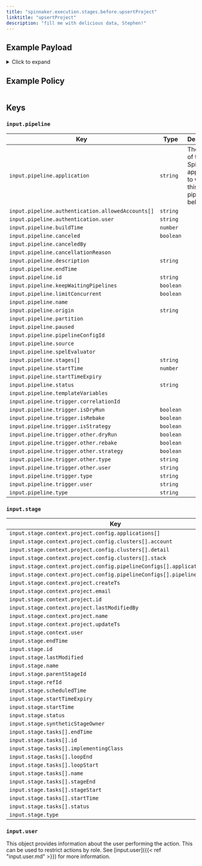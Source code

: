 ```yaml
---
title: "spinnaker.execution.stages.before.upsertProject"
linktitle: "upsertProject"
description: "fill me with delicious data, Stephen!"
---
```


## Example Payload

<details><summary>Click to expand</summary>

```json
{
  "input": {
    "pipeline": {
      "application": "spinnaker",
      "authentication": {
        "allowedAccounts": [
          "spinnaker",
          "staging",
          "staging-ecs"
        ],
        "user": "myUserName"
      },
      "buildTime": 1620752714800,
      "canceled": false,
      "canceledBy": null,
      "cancellationReason": null,
      "description": "Create project: testProjectName",
      "endTime": null,
      "id": "01F5E67K1GKAES5N7GAB34DG7D",
      "initialConfig": {},
      "keepWaitingPipelines": false,
      "limitConcurrent": false,
      "name": null,
      "notifications": [],
      "origin": "unknown",
      "partition": null,
      "paused": null,
      "pipelineConfigId": null,
      "source": null,
      "spelEvaluator": null,
      "stages": [
        "01F5E67K1GJEE109QR9X25M41V"
      ],
      "startTime": 1620752714851,
      "startTimeExpiry": null,
      "status": "RUNNING",
      "systemNotifications": [],
      "templateVariables": null,
      "trigger": {
        "artifacts": [],
        "correlationId": null,
        "isDryRun": false,
        "isRebake": false,
        "isStrategy": false,
        "notifications": [],
        "other": {
          "artifacts": [],
          "dryRun": false,
          "expectedArtifacts": [],
          "notifications": [],
          "parameters": {},
          "rebake": false,
          "resolvedExpectedArtifacts": [],
          "strategy": false,
          "type": "manual",
          "user": "myUserName"
        },
        "parameters": {},
        "resolvedExpectedArtifacts": [],
        "type": "manual",
        "user": "myUserName"
      },
      "type": "ORCHESTRATION"
    },
    "stage": {
      "context": {
        "project": {
          "config": {
            "applications": [
              "hostname"
            ],
            "clusters": [
              {
                "account": "spinnaker",
                "detail": "*",
                "stack": "*"
              }
            ],
            "pipelineConfigs": [
              {
                "application": "hostname",
                "pipelineConfigId": "7db1e350-dedb-4dc1-9976-e71f97b5f132"
              }
            ]
          },
          "email": "stephen.atwell@armory.io",
          "name": "testProjectName"
        },
        "user": "myUserName"
      },
      "endTime": null,
      "id": "01F5E67K1GJEE109QR9X25M41V",
      "lastModified": null,
      "name": "upsertProject",
      "outputs": {},
      "parentStageId": null,
      "refId": "0",
      "requisiteStageRefIds": [],
      "scheduledTime": null,
      "startTime": 1620752714863,
      "startTimeExpiry": null,
      "status": "RUNNING",
      "syntheticStageOwner": null,
      "tasks": [
        {
          "endTime": null,
          "id": "1",
          "implementingClass": "com.netflix.spinnaker.orca.applications.pipelines.UpsertProjectStage.UpsertProjectTask",
          "loopEnd": false,
          "loopStart": false,
          "name": "upsertProject",
          "stageEnd": true,
          "stageStart": true,
          "startTime": 1620752714920,
          "status": "RUNNING"
        }
      ],
      "type": "upsertProject"
    },
    "user": {
      "isAdmin": false,
      "roles": [],
      "username": "myUserName"
    }
  }
}
```
</details>

## Example Policy

```rego

```

## Keys

### `input.pipeline`

| Key                                               | Type      | Description |
| ------------------------------------------------- | --------- | ----------- |
| `input.pipeline.application` | `string`  | The name of the Spinnaker application to which this pipeline belongs. |
| `input.pipeline.authentication.allowedAccounts[]` | `string`  |             |
| `input.pipeline.authentication.user`              | `string`  |             |
| `input.pipeline.buildTime`                        | `number`  |             |
| `input.pipeline.canceled`                         | `boolean` |             |
| `input.pipeline.canceledBy`                       | ` `       |             |
| `input.pipeline.cancellationReason`               | ` `       |             |
| `input.pipeline.description`                      | `string`  |             |
| `input.pipeline.endTime`                          | ` `       |             |
| `input.pipeline.id`                               | `string`  |             |
| `input.pipeline.keepWaitingPipelines`             | `boolean` |             |
| `input.pipeline.limitConcurrent`                  | `boolean` |             |
| `input.pipeline.name`                             | ` `       |             |
| `input.pipeline.origin`                           | `string`  |             |
| `input.pipeline.partition`                        | ` `       |             |
| `input.pipeline.paused`                           | ` `       |             |
| `input.pipeline.pipelineConfigId`                 | ` `       |             |
| `input.pipeline.source`                           | ` `       |             |
| `input.pipeline.spelEvaluator`                    | ` `       |             |
| `input.pipeline.stages[]`                         | `string`  |             |
| `input.pipeline.startTime`                        | `number`  |             |
| `input.pipeline.startTimeExpiry`                  | ` `       |             |
| `input.pipeline.status`                           | `string`  |             |
| `input.pipeline.templateVariables`                | ` `       |             |
| `input.pipeline.trigger.correlationId`            | ` `       |             |
| `input.pipeline.trigger.isDryRun`                 | `boolean` |             |
| `input.pipeline.trigger.isRebake`                 | `boolean` |             |
| `input.pipeline.trigger.isStrategy`               | `boolean` |             |
| `input.pipeline.trigger.other.dryRun`             | `boolean` |             |
| `input.pipeline.trigger.other.rebake`             | `boolean` |             |
| `input.pipeline.trigger.other.strategy`           | `boolean` |             |
| `input.pipeline.trigger.other.type`               | `string`  |             |
| `input.pipeline.trigger.other.user`               | `string`  |             |
| `input.pipeline.trigger.type`                     | `string`  |             |
| `input.pipeline.trigger.user`                     | `string`  |             |
| `input.pipeline.type`                             | `string`  |             |

### `input.stage`

| Key                                                                     | Type      | Description |
| ----------------------------------------------------------------------- | --------- | ----------- |
| `input.stage.context.project.config.applications[]`                     | `string`  |             |
| `input.stage.context.project.config.clusters[].account`                 | `string`  |             |
| `input.stage.context.project.config.clusters[].detail`                  | `string`  |             |
| `input.stage.context.project.config.clusters[].stack`                   | `string`  |             |
| `input.stage.context.project.config.pipelineConfigs[].application`      | `string`  |             |
| `input.stage.context.project.config.pipelineConfigs[].pipelineConfigId` | `string`  |             |
| `input.stage.context.project.createTs`                                  | `number`  |             |
| `input.stage.context.project.email`                                     | `string`  |             |
| `input.stage.context.project.id`                                        | `string`  |             |
| `input.stage.context.project.lastModifiedBy`                            | `string`  |             |
| `input.stage.context.project.name`                                      | `string`  |             |
| `input.stage.context.project.updateTs`                                  | `number`  |             |
| `input.stage.context.user`                                              | `string`  |             |
| `input.stage.endTime`                                                   | ` `       |             |
| `input.stage.id`                                                        | `string`  |             |
| `input.stage.lastModified`                                              | ` `       |             |
| `input.stage.name`                                                      | `string`  |             |
| `input.stage.parentStageId`                                             | ` `       |             |
| `input.stage.refId`                                                     | `string`  |             |
| `input.stage.scheduledTime`                                             | ` `       |             |
| `input.stage.startTimeExpiry`                                           | ` `       |             |
| `input.stage.startTime`                                                 | `number`  |             |
| `input.stage.status`                                                    | `string`  |             |
| `input.stage.syntheticStageOwner`                                       | ` `       |             |
| `input.stage.tasks[].endTime`                                           | ` `       |             |
| `input.stage.tasks[].id`                                                | `string`  |             |
| `input.stage.tasks[].implementingClass`                                 | `string`  |             |
| `input.stage.tasks[].loopEnd`                                           | `boolean` |             |
| `input.stage.tasks[].loopStart`                                         | `boolean` |             |
| `input.stage.tasks[].name`                                              | `string`  |             |
| `input.stage.tasks[].stageEnd`                                          | `boolean` |             |
| `input.stage.tasks[].stageStart`                                        | `boolean` |             |
| `input.stage.tasks[].startTime`                                         | `number`  |             |
| `input.stage.tasks[].status`                                            | `string`  |             |
| `input.stage.type`                                                      | `string`  |             |

### `input.user`

This object provides information about the user performing the action. This can be used to restrict actions by role. See [input.user]({{< ref "input.user.md" >}}) for more information.

